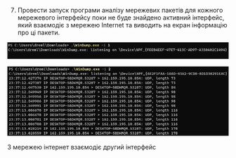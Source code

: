 7. Провести запуск програми аналізу мережевих пакетів для кожного мережевого інтерфейсу поки не буде знайдено активний інтерфейс, який взаємодіє з мережею Internet та виводить на екран інформацію про ці пакети.

![img_8.png](img_8.png)

![img_9.png](img_9.png)

З мережею інтернет взаємодіє другий інтерфейс
